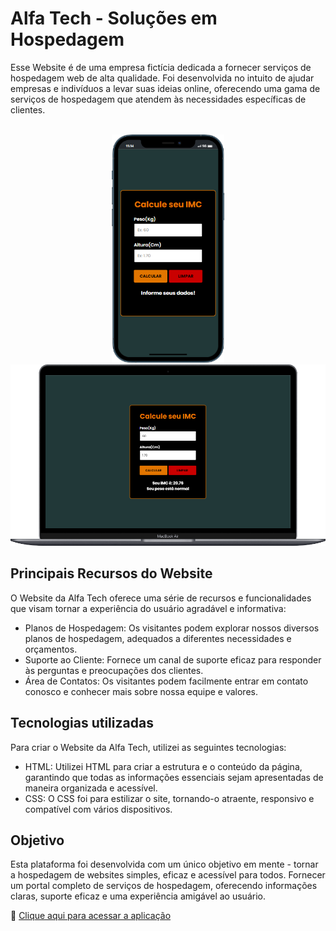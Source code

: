 # Alfa Tech - Soluções em Hospedagem

<p>Esse Website é de uma empresa fictícia dedicada a fornecer serviços de hospedagem web de alta qualidade. 
Foi desenvolvida no intuito de ajudar empresas e indivíduos a levar suas ideias online, oferecendo uma gama de serviços de hospedagem que atendem às necessidades específicas de clientes.</p>
<br>

<div align=center>  
    <img width=180px heigth=auto src="https://github.com/ericleirosario/calculador-imc/blob/master/img/mobile.png?raw=true" alt="Alfa Tech Mobile"/>
    <img width=635px heigth=auto src="https://github.com/ericleirosario/calculador-imc/blob/master/img/desktop.png?raw=true" alt="Alfa Tech Desktop"/>  
</div>

## Principais Recursos do Website
<p>O Website da Alfa Tech oferece uma série de recursos e funcionalidades que visam tornar a experiência do usuário agradável e informativa:</p>

- Planos de Hospedagem: Os visitantes podem explorar nossos diversos planos de hospedagem, adequados a diferentes necessidades e orçamentos.
- Suporte ao Cliente: Fornece um canal de suporte eficaz para responder às perguntas e preocupações dos clientes.
- Área de Contatos: Os visitantes podem facilmente entrar em contato conosco e conhecer mais sobre nossa equipe e valores.

## Tecnologias utilizadas
<p>Para criar o Website da Alfa Tech, utilizei as seguintes tecnologias:</p>

- HTML: Utilizei HTML para criar a estrutura e o conteúdo da página, garantindo que todas as informações essenciais sejam apresentadas de maneira organizada e acessível.
- CSS: O CSS foi para estilizar o site, tornando-o atraente, responsivo e compatível com vários dispositivos.

## Objetivo
<p>Esta plataforma foi desenvolvida com um único objetivo em mente - tornar a hospedagem de websites simples, eficaz e acessível para todos. 
  Fornecer um portal completo de serviços de hospedagem, oferecendo informações claras, suporte eficaz e uma experiência amigável ao usuário.</p>

🔗 [Clique aqui para acessar a aplicação](https://ericleirosario.github.io/alfa-tech/)
